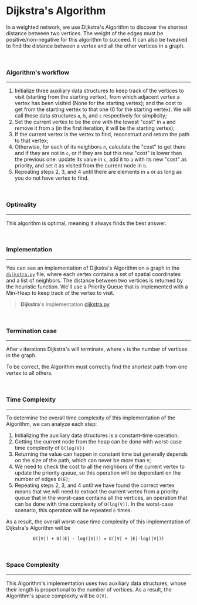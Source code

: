 # Dijkstra's Algorithm


In a weighted network, we use Dijkstra's Algorithm to discover the shortest distance between two vertices. The weight of the edges must be positive/non-negative for this algorithm to succeed. It can also be tweaked to find the distance between a vertex and all the other vertices in a graph.

<br>

### **Algorithm's workflow**
---

1. Initialize three auxiliary data structures to keep track of the vertices to visit (starting from the starting vertex), from which adjacent vertex a vertex has been visited (None for the starting vertex); and the cost to get from the starting vertex to that one (0 for the starting vertex). We will call these data structures `a`, `b`, and `c` respectively for simplicity;
2. Set the current vertex to be the one with the lowest "cost" in `a` and remove it from `a` (in the first iteration, it will be the starting vertex);
3. If the current vertex is the vertex to find, reconstruct and return the path to that vertex;
4. Otherwise, for each of its neighbors `n`, calculate the "cost" to get there and if they are not in `c`, or if they are but this new "cost" is lower than the previous one: update its value in `c`, add it to `a` with its new "cost" as priority, and set it as visited from the current node in `b`.
5. Repeating steps 2, 3, and 4 until there are elements in `a` or as long as you do not have vertex to find.


<br>

### **Optimality**
---

This algorithm is optimal, meaning it always finds the best answer.

<br>

### **Implementation**
---

You can see an implementation of Dijkstra's Algorithm on a graph in the [`dijkstra.py`](./dijkstra.py) file, where each vertex contains a set of spatial coordinates and a list of neighbors. The distance between two vertices is returned by the heuristic function. We'll use a Priority Queue that is implemented with a Min-Heap to keep track of the vertex to visit.

> **Dijkstra**'s Implementation [dijkstra.py](./dijkstra.py)



<br>

### **Termination case**
---

After `v` iterations Dijkstra's will terminate, where `v` is the number of vertices in the graph.

To be correct, the Algorithm must correctly find the shortest path from one vertex to all others.


<br>

### **Time Complexity**
---
To determine the overall time complexity of this implementation of the Algorithm, we can analyze each step:
1. Initializing the auxiliary data structures is a constant-time operation;
2. Getting the current node from the heap can be done with worst-case time complexity of `O(log(V))`
3. Returning the value can happen in constant time but generally depends on the size of the path, which can never be more than `V`;
4. We need to check the cost to all the neighbors of the current vertex to update the priority queue, so this operation will be dependant on the number of edges `O(E)`;
5. Repeating steps 2, 3, and 4 until we have found the correct vertex means that we will need to extract the current vertex from a priority queue that in the worst-case contains all the vertices, an operation that can be done with time complexity of `O(log(V))`. In the worst-case scenario, this operation will be repeated `E` times.



As a result, the overall worst-case time complexity of this implementation of Dijkstra's Algorithm will be

<div align="center">

```
O(|V|) + O(|E| ⋅ log(|V|)) = O(|V| + |E|⋅log(|V|))

```

</div>


<br>

### **Space Complexity**
---

This Algorithm's implementation uses two auxiliary data structures, whose their length is proportional to the number of vertices. As a result, the Algorithm's space complexity will be `O(V)`.
